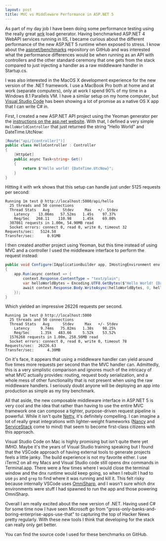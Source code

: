```yaml
---
layout: post
title: MVC vs Middleware Performance in ASP.NET 5
---
```


As part of my day job I have been doing some performance testing using the really great [wrk](https://github.com/wg/wrk) load generator. Having benchmarked ASP.NET 4 WebAPI services running in IIS, I became curious about the different performance of the new ASP.NET 5 runtime when exposed to stress. I know about the [aspnet/benchmarks](https://github.com/aspnet/benchmarks) repository on GitHub and was interested what the performance differences would be when running as an API with controllers and the other standard ceremony that one gets from the stack compared to just injecting a handler as a raw middleware handler in Startup.cs.

I was also interested in the MacOS X development experience for the new version of the .NET framework. I use a MacBook Pro both at home and at work (separate computers), only at work I spend 90% of my time in a Windows 8.1 Parallels VM. I have a similar setup on my home computer, but [Visual Studio Code](https://code.visualstudio.com) has been showing a lot of promise as a native OS X app that I can write C# in.

First, I created a new ASP.NET API project using the Yeoman generator per the [instructions on the asp.net website](http://docs.asp.net/en/latest/client-side/yeoman.html). With that, I defined a very simple `HelloWorldController` that just returned the string "Hello World" and DateTime.UtcNow:

``` csharp
[Route("api/[controller]")]
public class HelloController : Controller
{
    [HttpGet]
    public async Task<string> Get()
    {
        return $"Hello world! {DateTime.UtcNow}";
    }
}
```

Hitting it with wrk shows that this setup can handle just under 5125 requests per second:

    Running 1m test @ http://localhost:5000/api/hello
      25 threads and 50 connections
      Thread Stats   Avg      Stdev     Max   +/- Stdev
        Latency    13.06ms   57.52ms   1.45s    97.37%
        Req/Sec   268.11    110.98     1.45k    69.80%
      307861 requests in 1.00m, 54.90MB read
      Socket errors: connect 0, read 0, write 0, timeout 32
    Requests/sec:   5124.58
    Transfer/sec:      0.91MB

I then created another project using Yeoman, but this time instead of using MVC and a controller I used the middleware interface to perform the request instead:

``` csharp
public void Configure(IApplicationBuilder app, IHostingEnvironment env, ILoggerFactory loggerFactory)
{
    app.Run(async context => {
        context.Response.ContentType = "text/plain";
        var helloWorldBytes = Encoding.UTF8.GetBytes($"Hello World! {DateTime.UtcNow}");
        await context.Response.Body.WriteAsync(helloWorldBytes, 0, helloWorldBytes.Length);
    });
}
```

Which yielded an impressive 26226 requests per second.

    Running 1m test @ http://localhost:5000
      25 threads and 50 connections
      Thread Stats   Avg      Stdev     Max   +/- Stdev
        Latency     9.74ms   75.82ms   1.38s    98.25%
        Req/Sec     1.35k   483.66     5.52k    53.52%
      1576268 requests in 1.00m, 258.56MB read
      Socket errors: connect 0, read 0, write 0, timeout 78
    Requests/sec:  26226.63
    Transfer/sec:      4.30MB

On it's face, it appears that using a middleware handler can yield around five times more requests per second than the MVC handler can. Admittedly, this is a very simplistic comparison and ignores much of the intricacy of what MVC actually provides: routing, request body serialization, and a whole mess of other functionality that is not present when using the raw middleware handlers. I seriously doubt anyone will be deploying an app into production as simple as my tiny benchmark.

All that aside, the new composable middleware interface in ASP.NET 5 is very cool and the idea that rather than having to use the entire MVC framework one can compose a tighter, purpose-driven request pipeline is powerful. While it isn't quite  [Netty](http://netty.io/), it's definitely compelling. I can imagine a lot of really great integrations with lighter-weight frameworks ([Nancy](http://nancyfx.org) and [ServiceStack](https://servicestack.net) come to mind) that seem to become first-class citizens with this approach.

Visual Studio Code on Mac is highly promising but isn't quite there yet IMHO. Maybe it's the years of Visual Studio training speaking but I found that the VSCode approach of having external tools to generate projects feels a little janky. The build experience is not my favorite either. I use iTerm2 on all my Macs and Visual Studio code still opens dnx commands in Terminal.app. There were a few times where I would close the terminal window and the dnx runtime would keep going, so when I rebuilt I had to use `ps` and `grep` to find where it was running and kill it. This felt risky because internally VSCode uses [OmniSharp](http://www.omnisharp.net), and I wasn't sure which dnx environments were stuff I had spawned to run the app and those powering OmniSharp.

Overall I am really excited about the new version of .NET. Having used C# for some time now I have seen Microsoft go from "gross-only-banks-and-boring-enterprise-apps-use-that" to capturing the top of Hacker News pretty regularly. With these new tools I think that developing for the stack can really only get better.

You can find the source code I used for these benchmarks on GitHub.
